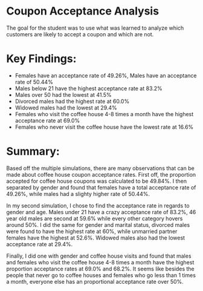 # Coupon Acceptance Analysis
The goal for the student was to use what was learned to analyze which customers are likely to accept a coupon and which are not.

# Key Findings:
* Females have an acceptance rate of 49.26%, Males have an acceptance rate of 50.44%
* Males below 21 have the highest acceptance rate at 83.2%
* Males over 50 had the lowest at 41.5%
* Divorced males had the highest rate at 60.0%
* Widowed males had the lowest at 29.4%
* Females who visit the coffee house 4-8 times a month have the highest acceptance rate at 69.0%
* Females who never visit the coffee house have the lowest rate at 16.6%

# Summary:
Based off the multiple simulations, there are many observations that can be made about coffee house coupon acceptance rates. First off, the proportion accepted for coffee house coupons was calculated to be 49.84%. I then separated by gender and found that females have a total acceptance rate of 49.26%, while males had a slighty higher rate of 50.44%.

In my second simulation, I chose to find the acceptance rate in regards to gender and age. Males under 21 have a crazy acceptance rate of 83.2%, 46 year old males are second at 59.6% while every other category hovers around 50%. I did the same for gender and marital status, divorced males were found to have the highest rate at 60%, while unmarried partner females have the highest at 52.6%. Widowed males also had the lowest acceptance rate at 29.4%.

Finally, I did one with gender and coffee house visits and found that males and females who visit the coffee house 4-8 times a month have the highest proportion acceptance rates at 69.0% and 68.2%. It seems like besides the people that never go to coffee houses and females who go less than 1 times a month, everyone else has an proportional acceptance rate over 50%.
